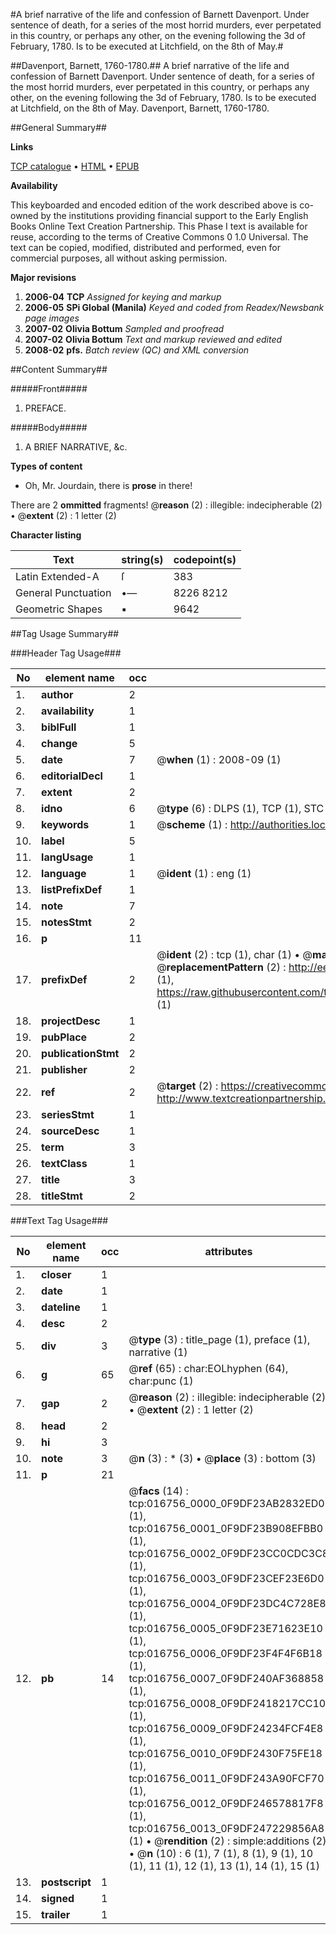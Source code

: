 #A brief narrative of the life and confession of Barnett Davenport. Under sentence of death, for a series of the most horrid murders, ever perpetated in this country, or perhaps any other, on the evening following the 3d of February, 1780. Is to be executed at Litchfield, on the 8th of May.#

##Davenport, Barnett, 1760-1780.##
A brief narrative of the life and confession of Barnett Davenport. Under sentence of death, for a series of the most horrid murders, ever perpetated in this country, or perhaps any other, on the evening following the 3d of February, 1780. Is to be executed at Litchfield, on the 8th of May.
Davenport, Barnett, 1760-1780.

##General Summary##

**Links**

[TCP catalogue](http://www.ota.ox.ac.uk/tcp/)  • 
[HTML](http://tei.it.ox.ac.uk/tcp/Texts-HTML/free/N13/N13253.html)  • 
[EPUB](http://tei.it.ox.ac.uk/tcp/Texts-EPUB/free/N13/N13253.epub)

**Availability**

This keyboarded and encoded edition of the
	       work described above is co-owned by the institutions
	       providing financial support to the Early English Books
	       Online Text Creation Partnership. This Phase I text is
	       available for reuse, according to the terms of Creative
	       Commons 0 1.0 Universal. The text can be copied,
	       modified, distributed and performed, even for
	       commercial purposes, all without asking permission.

**Major revisions**

1. __2006-04__ __TCP__ *Assigned for keying and markup*
1. __2006-05__ __SPi Global (Manila)__ *Keyed and coded from Readex/Newsbank page images*
1. __2007-02__ __Olivia Bottum__ *Sampled and proofread*
1. __2007-02__ __Olivia Bottum__ *Text and markup reviewed and edited*
1. __2008-02__ __pfs.__ *Batch review (QC) and XML conversion*

##Content Summary##

#####Front#####

1. PREFACE.

#####Body#####

1. A BRIEF NARRATIVE, &c.

**Types of content**

  * Oh, Mr. Jourdain, there is **prose** in there!

There are 2 **ommitted** fragments! 
 @__reason__ (2) : illegible: indecipherable (2)  •  @__extent__ (2) : 1 letter (2)

**Character listing**


|Text|string(s)|codepoint(s)|
|---|---|---|
|Latin Extended-A|ſ|383|
|General Punctuation|•—|8226 8212|
|Geometric Shapes|▪|9642|

##Tag Usage Summary##

###Header Tag Usage###

|No|element name|occ|attributes|
|---|---|---|---|
|1.|__author__|2||
|2.|__availability__|1||
|3.|__biblFull__|1||
|4.|__change__|5||
|5.|__date__|7| @__when__ (1) : 2008-09 (1)|
|6.|__editorialDecl__|1||
|7.|__extent__|2||
|8.|__idno__|6| @__type__ (6) : DLPS (1), TCP (1), STC (1), NOTIS (1), IMAGE-SET (1), EVANS-CITATION (1)|
|9.|__keywords__|1| @__scheme__ (1) : http://authorities.loc.gov/ (1)|
|10.|__label__|5||
|11.|__langUsage__|1||
|12.|__language__|1| @__ident__ (1) : eng (1)|
|13.|__listPrefixDef__|1||
|14.|__note__|7||
|15.|__notesStmt__|2||
|16.|__p__|11||
|17.|__prefixDef__|2| @__ident__ (2) : tcp (1), char (1)  •  @__matchPattern__ (2) : ([0-9\-]+):([0-9IVX]+) (1), (.+) (1)  •  @__replacementPattern__ (2) : http://eebo.chadwyck.com/downloadtiff?vid=$1&page=$2 (1), https://raw.githubusercontent.com/textcreationpartnership/Texts/master/tcpchars.xml#$1 (1)|
|18.|__projectDesc__|1||
|19.|__pubPlace__|2||
|20.|__publicationStmt__|2||
|21.|__publisher__|2||
|22.|__ref__|2| @__target__ (2) : https://creativecommons.org/publicdomain/zero/1.0/ (1), http://www.textcreationpartnership.org/docs/. (1)|
|23.|__seriesStmt__|1||
|24.|__sourceDesc__|1||
|25.|__term__|3||
|26.|__textClass__|1||
|27.|__title__|3||
|28.|__titleStmt__|2||


###Text Tag Usage###

|No|element name|occ|attributes|
|---|---|---|---|
|1.|__closer__|1||
|2.|__date__|1||
|3.|__dateline__|1||
|4.|__desc__|2||
|5.|__div__|3| @__type__ (3) : title_page (1), preface (1), narrative (1)|
|6.|__g__|65| @__ref__ (65) : char:EOLhyphen (64), char:punc (1)|
|7.|__gap__|2| @__reason__ (2) : illegible: indecipherable (2)  •  @__extent__ (2) : 1 letter (2)|
|8.|__head__|2||
|9.|__hi__|3||
|10.|__note__|3| @__n__ (3) : * (3)  •  @__place__ (3) : bottom (3)|
|11.|__p__|21||
|12.|__pb__|14| @__facs__ (14) : tcp:016756_0000_0F9DF23AB2832ED0 (1), tcp:016756_0001_0F9DF23B908EFBB0 (1), tcp:016756_0002_0F9DF23CC0CDC3C8 (1), tcp:016756_0003_0F9DF23CEF23E6D0 (1), tcp:016756_0004_0F9DF23DC4C728E8 (1), tcp:016756_0005_0F9DF23E71623E10 (1), tcp:016756_0006_0F9DF23F4F4F6B18 (1), tcp:016756_0007_0F9DF240AF368858 (1), tcp:016756_0008_0F9DF2418217CC10 (1), tcp:016756_0009_0F9DF24234FCF4E8 (1), tcp:016756_0010_0F9DF2430F75FE18 (1), tcp:016756_0011_0F9DF243A90FCF70 (1), tcp:016756_0012_0F9DF246578817F8 (1), tcp:016756_0013_0F9DF247229856A8 (1)  •  @__rendition__ (2) : simple:additions (2)  •  @__n__ (10) : 6 (1), 7 (1), 8 (1), 9 (1), 10 (1), 11 (1), 12 (1), 13 (1), 14 (1), 15 (1)|
|13.|__postscript__|1||
|14.|__signed__|1||
|15.|__trailer__|1||
